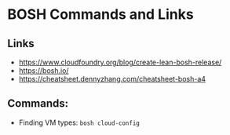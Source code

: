 # BOSH Commands and Links

## Links

* https://www.cloudfoundry.org/blog/create-lean-bosh-release/
* https://bosh.io/
* https://cheatsheet.dennyzhang.com/cheatsheet-bosh-a4


## Commands: 
* Finding VM types: `bosh cloud-config`
